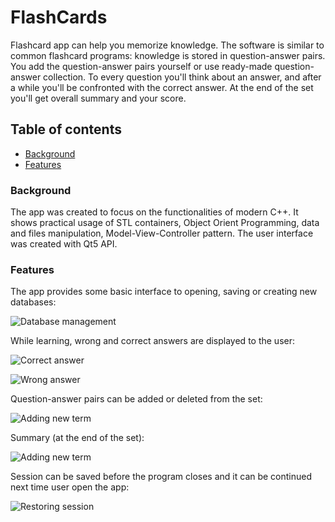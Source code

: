 # FlashCards

Flashcard app can help you memorize knowledge. The software is similar to common flashcard programs: knowledge is stored in question-answer pairs. You add the question-answer pairs yourself or use ready-made question-answer collection. To every question you'll think about an answer, and after a while you'll be confronted with the correct answer.
At the end of the set you'll get overall summary and your score.

## Table of contents
* [Background](#background)
* [Features](#features)

### Background

The app was created to focus on the functionalities of modern C++. It shows practical usage of STL containers, Object Orient Programming, data and files manipulation, Model-View-Controller pattern. The user interface was created with Qt5 API.

### Features

The app provides some basic interface to opening, saving or creating new databases:

![Database management](./README/images/database.png)

While learning, wrong and correct answers are displayed to the user:

![Correct answer](./README/images/correct.png)

![Wrong answer](./README/images/wrong.png)

Question-answer pairs can be added or deleted from the set: 

![Adding new term](./README/images/new_term.png)

Summary (at the end of the set):

![Adding new term](./README/images/summary.png)

Session can be saved before the program closes and it can be continued next time user open the app: 

![Restoring session](./README/images/session.png)
